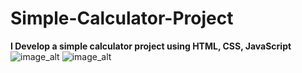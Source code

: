 # Simple-Calculator-Project
**I Develop a simple calculator project using HTML, CSS, JavaScript**
![image_alt]()
![image_alt]()
